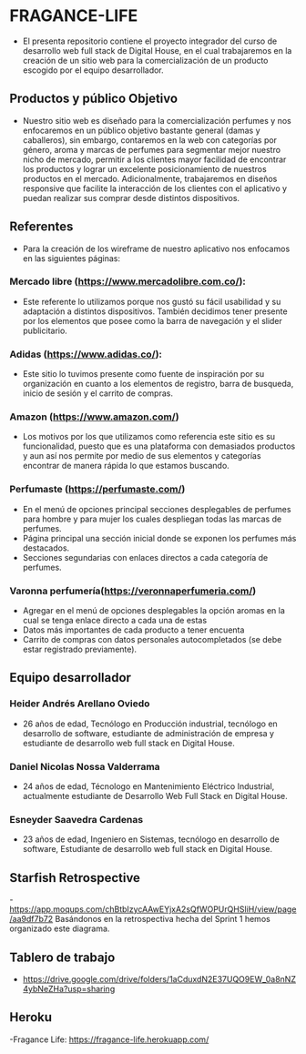 # FRAGANCE-LIFE
- El presenta repositorio contiene el proyecto integrador del curso de desarrollo web full stack de Digital House, en el cual trabajaremos en la creación de un sitio web para la comercialización de un producto escogido por el equipo desarrollador.

## Productos y público Objetivo
- Nuestro sitio web es diseñado para la comercialización perfumes y nos enfocaremos en un público objetivo bastante general (damas y caballeros), sin embargo, contaremos en la web con categorías por género, aroma y marcas de perfumes para segmentar mejor nuestro nicho de mercado, permitir a los clientes mayor facilidad de encontrar los productos y lograr un excelente posicionamiento de nuestros productos en el mercado. Adicionalmente, trabajaremos en diseños responsive que facilite la interacción de los clientes con el aplicativo y puedan realizar sus comprar desde distintos dispositivos.

## Referentes
- Para la creación de los wireframe de nuestro aplicativo nos enfocamos en las siguientes páginas:

### Mercado libre (https://www.mercadolibre.com.co/):
- Este referente lo utilizamos porque nos gustó su fácil usabilidad y su adaptación a distintos dispositivos. También decidimos tener presente por los elementos que posee como la barra de navegación y el slider publicitario.

### Adidas (https://www.adidas.co/):
- Este sitio lo tuvimos presente como fuente de inspiración por su organización en cuanto a los elementos de registro, barra de busqueda, inicio de sesión y el carrito de compras.

### Amazon (https://www.amazon.com/)
- Los motivos por los que utilizamos como referencia este sitio es su funcionalidad, puesto que es una plataforma con demasiados productos y aun así nos permite por medio de sus elementos y categorías encontrar de manera rápida lo que estamos buscando.

### Perfumaste (https://perfumaste.com/)
- En el menú de opciones principal secciones desplegables de perfumes para hombre y para mujer los cuales despliegan todas las marcas de perfumes.
- Página principal una sección inicial donde se exponen los perfumes más destacados.
- Secciones segundarias con enlaces directos a cada categoría de perfumes.


### Varonna perfumería(https://veronnaperfumeria.com/)
- Agregar en el menú de opciones desplegables la opción aromas en la cual se tenga enlace directo a cada una de estas
- Datos más importantes de cada producto a tener encuenta
- Carrito de compras con datos personales autocompletados (se debe estar registrado   previamente).


## Equipo desarrollador
### Heider Andrés Arellano Oviedo
- 26 años de edad, Tecnólogo en Producción industrial, tecnólogo en desarrollo de software, estudiante de administración de empresa y estudiante de desarrollo web full stack en Digital House.

### Daniel Nicolas Nossa Valderrama
- 24 años de edad, Técnologo en Mantenimiento Eléctrico Industrial, actualmente estudiante de Desarrollo Web Full Stack en Digital House.

### Esneyder Saavedra Cardenas
- 23 años de edad, Ingeniero en Sistemas,
tecnólogo en desarrollo de software, Estudiante de desarrollo web full stack en Digital House.

## Starfish Retrospective
-https://app.moqups.com/chBtbIzycAAwEYjxA2sQfWOPUrQHSliH/view/page/aa9df7b72
Basándonos en la retrospectiva hecha del Sprint 1 hemos organizado este diagrama. 

## Tablero  de trabajo
- https://drive.google.com/drive/folders/1aCduxdN2E37UQO9EW_0a8nNZ4ybNeZHa?usp=sharing

## Heroku
-Fragance Life:
 https://fragance-life.herokuapp.com/